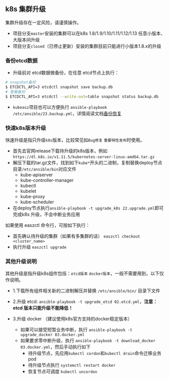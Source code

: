 ## k8s 集群升级

集群升级存在一定风险，请谨慎操作。 

- 项目分支`master`安装的集群可以在k8s 1.8/1.9/1.10/1.11/1.12/1.13 任意小版本、大版本间升级
- 项目分支`closed`（已停止更新）安装的集群目前只能进行小版本1.8.x的升级

### 备份etcd数据 

- 升级前对 etcd数据做备份，在任意 etcd节点上执行：

``` bash
# snapshot备份
$ ETCDCTL_API=3 etcdctl snapshot save backup.db
# 查看备份
$ ETCDCTL_API=3 etcdctl --write-out=table snapshot status backup.db
```
- `kubeasz`项目也可以方便执行 `ansible-playbook /etc/ansible/23.backup.yml`，详情阅读文档[备份恢复](cluster_restore.md)

### 快速k8s版本升级

快速升级是指只升级`k8s`版本，比较常见如`Bug修复` `重要特性发布`时使用。

- 首先去官网release下载待升级的k8s版本，例如`https://dl.k8s.io/v1.11.5/kubernetes-server-linux-amd64.tar.gz`
- 解压下载的tar.gz文件，找到如下`kube*`开头的二进制，复制替换deploy节点目录`/etc/ansible/bin`对应文件
  - kube-apiserver
  - kube-controller-manager
  - kubectl
  - kubelet
  - kube-proxy
  - kube-scheduler
- 在deploy节点执行`ansible-playbook -t upgrade_k8s 22.upgrade.yml`即可完成k8s 升级，不会中断业务应用

如果使用 easzctl 命令行，可按如下执行：

- 首先确认待升级的集群（如果有多集群的话） `easzctl checkout <cluster_name>`
- 执行升级 `easzctl upgrade`

### 其他升级说明

其他升级是指升级k8s组件包括：`etcd版本` `docker版本`，一般不需要用到，以下仅作说明。

- 1.下载所有组件相关新的二进制解压并替换 `/etc/ansible/bin/` 目录下文件

- 2.升级 etcd: `ansible-playbook -t upgrade_etcd 02.etcd.yml`，**注意：etcd 版本只能升级不能降低！**

- 3.升级 docker （建议使用k8s官方支持的docker稳定版本）
  - 如果可以接受短暂业务中断，执行 `ansible-playbook -t upgrade_docker 03.docker.yml`
  - 如果要求零中断升级，执行 `ansible-playbook -t download_docker 03.docker.yml`，然后手动执行如下
    - 待升级节点，先应用`kubectl cordon`和`kubectl drain`命令迁移业务pod
    - 待升级节点执行 `systemctl restart docker`
    - 恢复节点可调度 `kubectl uncordon`
